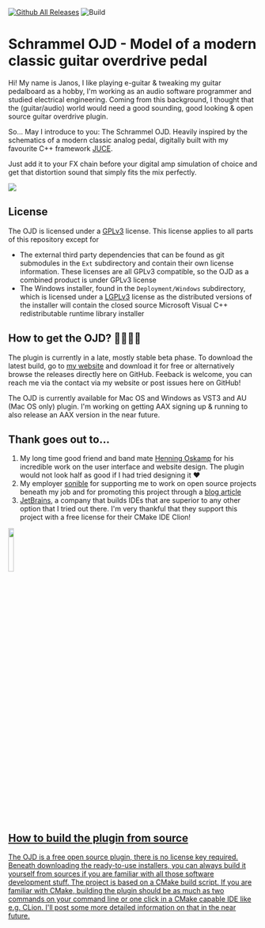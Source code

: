 [![Github All Releases](https://img.shields.io/github/downloads/janosgit/schrammel_ojd/total.svg)]() ![Build](https://github.com/janosgit/schrammel_ojd/workflows/Build/badge.svg)

# Schrammel OJD - Model of a modern classic guitar overdrive pedal

Hi! My name is Janos, I like playing e-guitar & tweaking my guitar pedalboard as a hobby, I'm working as an audio software programmer and studied electrical engineering. Coming from this background, I thought that the (guitar/audio) world would need a good sounding, good looking & open source guitar overdrive plugin. 

So... May I introduce to you: The Schrammel OJD. Heavily inspired by the schematics of a modern classic analog pedal, digitally built with my favourite C++ framework [JUCE](https://github.com/juce-framework/JUCE).

Just add it to your FX chain before your digital amp simulation of choice and get that distortion sound that simply fits the mix perfectly.

![](Documentation/Images/OJD_Cubase.png)

## License
The OJD is licensed under a [GPLv3](https://www.gnu.org/licenses/licenses.en.html#GPL) license. This license applies to all parts of this repository except for 
- The external third party dependencies that can be found as git submodules in the `Ext` subdirectory and contain their own license information. These licenses are all GPLv3 compatible, so the OJD as a combined product is under GPLv3 license
- The Windows installer, found in the `Deployment/Windows` subdirectory, which is licensed under a [LGPLv3](https://www.gnu.org/licenses/licenses.en.html#LGPL) license as the distributed versions of the installer will contain the closed source Microsoft Visual C++ redistributable runtime library installer

## How to get the OJD? 🤷‍♀️🤷‍♂️

The plugin is currently in a late, mostly stable beta phase. To download the latest build, go to [my website](https://schrammel.io) and download it for free or alternatively browse the releases directly here on GitHub. Feeback is welcome, you can reach me via the contact via my website or post issues here on GitHub! 

The OJD is currently available for Mac OS and Windows as VST3 and AU (Mac OS only) plugin. I'm working on getting AAX signing up & running to also release an AAX version in the near future.

## Thank goes out to...
1. My long time good friend and band mate [Henning Oskamp](http://www.henningoskamp.de) for his incredible work on the user interface and website design. The plugin would not look half as good if I had tried designing it ❤️
2. My employer [sonible](https://www.sonible.com) for supporting me to work on open source projects beneath my job and for promoting this project through a [blog article](https://www.sonible.com/blog/ojd-open-source-plugin/)
3. [JetBrains](https://www.jetbrains.com/?from=schrammel_ojd), a company that builds IDEs that are superior to any other option that I tried out there. I'm very thankful that they support this project with a free license for their CMake IDE Clion!

<a href="https://www.jetbrains.com/?from=schrammel_ojd"><img src="Documentation/Images/icon_CLion.svg" width="15%">

## How to build the plugin from source

The OJD is a free open source plugin, there is no license key required. Beneath downloading the ready-to-use installers, you can always build it yourself from sources if you are familiar with all those software development stuff. The project is based on a CMake build script. If you are familiar with CMake, building the plugin should be as much as two commands on your command line or one click in a CMake capable IDE like e.g. CLion. I'll post some more detailed information on that in the near future.
